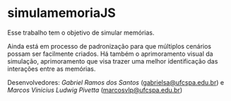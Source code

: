 # simulamemoriaJS

Esse trabalho tem o objetivo de simular memórias.

Ainda está em processo de padronização para que múltiplos cenários possam ser facilmente criados.
Há também o aprimoramento visual da simulação, aprimoramento que visa trazer uma melhor identificação das interações entre as memórias.

Desenvolvedores: *Gabriel Ramos dos Santos* (gabrielsa@ufcspa.edu.br) e *Marcos Vinicius Ludwig Pivetta* (marcosvlp@ufcspa.edu.br)